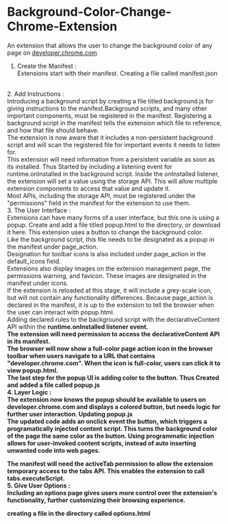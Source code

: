 # Background-Color-Change-Chrome-Extension
An extension that allows the user to change the background color of any page on <a href="https://developer.chrome.com/">developer.chrome.com</a>
<br>
1. Create the Manifest : <br>
Extensions start with their manifest. Creating a file called manifest.json
<br>
2. Add Instructions : <br>
Introducing a background script by creating a file titled background.js for giving instructions to the manifest.Background scripts, and many other important components, must be registered in the manifest. Registering a background script in the manifest tells the extension which file to reference, and how that file should behave.
<br> The extension is now aware that it includes a non-persistent background script and will scan the registered file for important events it needs to listen for.<br> This extension will need information from a persistent variable as soon as its installed. Thus Started by including a listening event for runtime.onInstalled in the background script. Inside the onInstalled listener, the extension will set a value using the storage API. This will allow multiple extension components to access that value and update it.
<br> Most APIs, including the storage API, must be registered under the "permissions" field in the manifest for the extension to use them.
<br>
3. The User Interface :<br>
Extensions can have many forms of a user interface, but this one is using a popup. Create and add a file titled popup.html to the directory, or download it here. This extension uses a button to change the background color. <br>
Like the background script, this file needs to be designated as a popup in the manifest under page_action. <br>
Designation for toolbar icons is also included under page_action in the default_icons field. <br>
Extensions also display images on the extension management page, the permissions warning, and favicon. These images are designated in the manifest under icons.<br>
If the extension is reloaded at this stage, it will include a grey-scale icon, but will not contain any functionality differences. Because page_action is declared in the manifest, it is up to the extension to tell the browser when the user can interact with popup.html.<br>
Adding declared rules to the background script with the declarativeContent API within the <b>runtime.onInstalled listener<b> event.<br>
The extension will need permission to access the <b>declarativeContent API<b> in its manifest.
  <br>The browser will now show a full-color page action icon in the browser toolbar when users navigate to a URL that contains <b>"developer.chrome.com"<b>. When the icon is full-color, users can click it to view <b>popup.html<b>.
  <br>The last step for the popup UI is adding color to the button. Thus Created and added a file called <b>popup.js<b><br>
 4. Layer Logic :
  <br> The extension now knows the popup should be available to users on <b>developer.chrome.com<b> and displays a colored button, but needs logic for further user interaction. Updating <b>popup.js<b> 
  <br>
  The updated code adds an onclick event the button, which triggers a <b>programatically injected content script<b>. This turns the background color of the page the same color as the button. Using programmatic injection allows for user-invoked content scripts, instead of auto inserting unwanted code into web pages.

The manifest will need the <b>activeTab<b> permission to allow the extension temporary access to the <b>tabs API<b>. This enables the extension to call <b>tabs.executeScript<b>.
  <br>
 5. Give User Options : <br>
  Including an options page gives users more control over the extension's functionality, further customizing their browsing experience.

creating a file in the directory called options.html 
